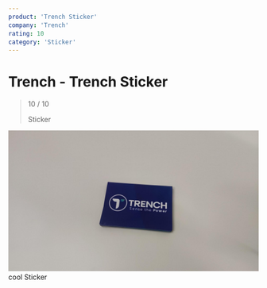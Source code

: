 ```yaml
---
product: 'Trench Sticker'
company: 'Trench'
rating: 10
category: 'Sticker'
---
```


# Trench - Trench Sticker
>
> 10 / 10
>
> Sticker

![Trench Sticker](./assets/trench-trench-sticker-c7378c82-0230-4924-87ec-db2a8b9f10fe.jpg)
cool Sticker
